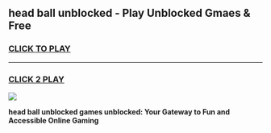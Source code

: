 
## head ball unblocked - Play Unblocked Gmaes & Free
<h3>
<a href="https://news.freeplayer.one?title=head_ball_unblocked&ref=23F">CLICK TO PLAY</a></h3>
<hr>

<h3>
<a href="https://news.freeplayer.one?title=head_ball_unblocked&ref=23F">CLICK 2 PLAY</a>
  
</h3>

<a href="https://news.freeplayer.one?title=head_ball_unblocked&ref=23F/"><img src="https://clearcache.store/games.png"></a>


**head ball unblocked games unblocked: Your Gateway to Fun and Accessible Online Gaming**
